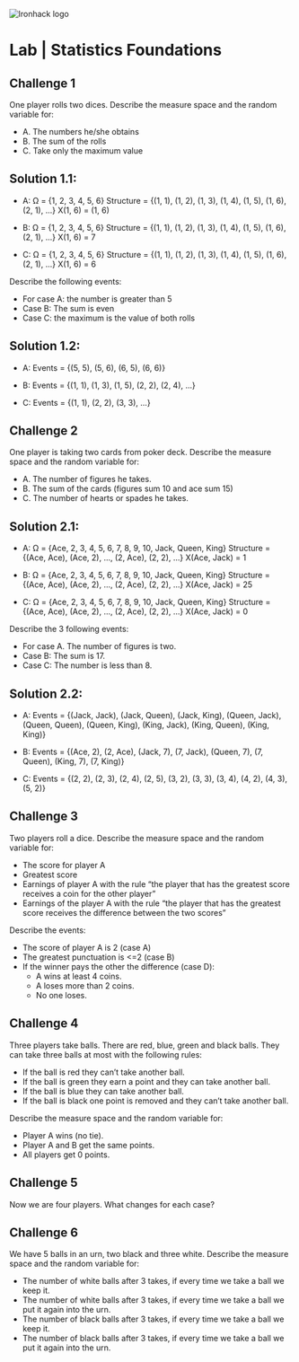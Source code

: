 ![Ironhack logo](https://i.imgur.com/1QgrNNw.png)

# Lab | Statistics Foundations

## Challenge 1
One player rolls two dices. Describe the measure space and the random variable for:
* A. The numbers he/she obtains
* B. The sum of the rolls
* C. Take only the maximum value

## Solution 1.1:
* A: Ω = {1, 2, 3, 4, 5, 6}
     Structure = {(1, 1), (1, 2), (1, 3), (1, 4), (1, 5), (1, 6), (2, 1), ...}
     X(1, 6) = (1, 6)
   
* B: Ω = {1, 2, 3, 4, 5, 6}
     Structure = {(1, 1), (1, 2), (1, 3), (1, 4), (1, 5), (1, 6), (2, 1), ...}
     X(1, 6) = 7
   
* C: Ω = {1, 2, 3, 4, 5, 6}
     Structure = {(1, 1), (1, 2), (1, 3), (1, 4), (1, 5), (1, 6), (2, 1), ...}
     X(1, 6) = 6

Describe the following events:
* For case A: the number is greater than 5
* Case B: The sum is even
* Case C: the maximum is the value of both rolls

## Solution 1.2:
* A: Events = {(5, 5), (5, 6), (6, 5), (6, 6)}
   
* B: Events = {(1, 1), (1, 3), (1, 5), (2, 2), (2, 4), ...}

* C: Events = {(1, 1), (2, 2), (3, 3), ...}

## Challenge 2
One player is taking two cards from poker deck. Describe the measure space and the random variable for:
* A. The number of figures he takes.
* B. The sum of the cards (figures sum 10 and ace sum 15)
* C. The number of hearts or spades he takes.

## Solution 2.1:
* A: Ω = {Ace, 2, 3, 4, 5, 6, 7, 8, 9, 10, Jack, Queen, King}
     Structure = {(Ace, Ace), (Ace, 2), ..., (2, Ace), (2, 2), ...}
     X(Ace, Jack) = 1
   
* B: Ω = {Ace, 2, 3, 4, 5, 6, 7, 8, 9, 10, Jack, Queen, King}
     Structure = {(Ace, Ace), (Ace, 2), ..., (2, Ace), (2, 2), ...}
     X(Ace, Jack) = 25
   
* C: Ω = {Ace, 2, 3, 4, 5, 6, 7, 8, 9, 10, Jack, Queen, King}
     Structure = {(Ace, Ace), (Ace, 2), ..., (2, Ace), (2, 2), ...}
     X(Ace, Jack) = 0

Describe the 3 following events:
* For case A. The number of figures is two.
* Case B: The sum is 17.
* Case C: The number is less than 8.

## Solution 2.2:
* A: Events = {(Jack, Jack), (Jack, Queen), (Jack, King), (Queen, Jack), (Queen, Queen), (Queen, King), (King, Jack), (King, Queen), (King, King)}
   
* B: Events = {(Ace, 2), (2, Ace), (Jack, 7), (7, Jack), (Queen, 7), (7, Queen), (King, 7), (7, King)}

* C: Events = {(2, 2), (2, 3), (2, 4), (2, 5), (3, 2), (3, 3), (3, 4), (4, 2), (4, 3), (5, 2)}

## Challenge 3
Two players roll a dice. Describe the measure space and the random variable for:
* The score for player A
* Greatest score
* Earnings of player A with the rule “the player that has the greatest score receives a coin for the other player”
* Earnings of the player A with the rule “the player that has the greatest score receives the difference between the two scores”

Describe the events:
* The score of player A is 2 (case A)
* The greatest punctuation is <=2 (case B)
* If the winner pays the other the difference (case D):
  * A wins at least 4 coins.
  * A loses more than 2 coins.
  * No one loses.

## Challenge 4
Three players take balls. There are red, blue, green and black balls. They can take three balls at most with the following rules:
* If the ball is red they can’t take another ball.
* If the ball is green they earn a point and they can take another ball.
* If the ball is blue they can take another ball.
* If the ball is black one point is removed and they can’t take another ball.

Describe the measure space and the random variable for:
* Player A wins (no tie).
* Player A and B get the same points.
* All players get 0 points.

## Challenge 5
Now we are four players. What changes for each case?


## Challenge 6
We have 5 balls in an urn, two black and three white. Describe the measure space and the random variable for:
* The number of white balls after 3 takes, if every time we take a ball we keep it.
* The number of white balls after 3 takes, if every time we take a ball we put it again into the urn.
* The number of black balls after 3 takes, if every time we take a ball we keep it.
* The number of black balls after 3 takes, if every time we take a ball we put it again into the urn.
